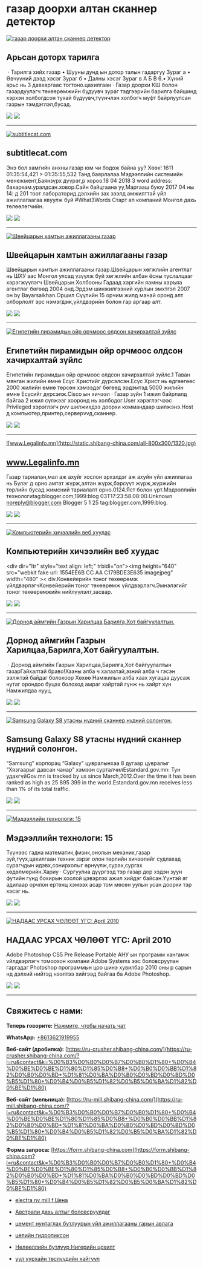 # газар доорхи алтан сканнер детектор

<a href="https://swt.shibang-china.com/?l=ru&img&k=%D0%B3%D0%B0%D0%B7%D0%B0%D1%80+%D0%B4%D0%BE%D0%BE%D1%80%D1%85%D0%B8+%D0%B0%D0%BB%D1%82%D0%B0%D0%BD+%D1%81%D0%BA%D0%B0%D0%BD%D0%BD%D0%B5%D1%80+%D0%B4%D0%B5%D1%82%D0%B5%D0%BA%D1%82%D0%BE%D1%80" target="_blank">![газар доорхи алтан сканнер детектор](http://static.shibang-china.com/all-800x300/714.jpg)</a>

## Арьсан доторх тарилга
&nbsp;&#0183;&#32;Тарилга хийх газар • Шууны дунд ын дотор талын гадаргуу Зураг а • Өвчүүний дээд хэсэг Зураг б • Далны хэсэг Зураг в А Б В 6.• Хүний арьс нь 3 давхаргаас тогтоно.цахилгаан&nbsp;&#0183;&#32;Газар доорхи КШ болон газардуулагч төхөөрөмжийн бүдүүвч зураг тэдгээрийн барилга байшинд хэрхэн холбогдсон тухай бүдүүвч,түүнчлэн холбогч муфт байрлуулсан газрын тэмдэглэл,бусад.


<a href="https://whatsapp.shibangsoft.com/WhatsApp.php" target="_blank" title="WhatsApp">![](http://static.shibang-china.com/icon/whatsapp.png)</a> <a href="https://swt.shibang-china.com/?l=ru&icon&k=%D0%B3%D0%B0%D0%B7%D0%B0%D1%80+%D0%B4%D0%BE%D0%BE%D1%80%D1%85%D0%B8+%D0%B0%D0%BB%D1%82%D0%B0%D0%BD+%D1%81%D0%BA%D0%B0%D0%BD%D0%BD%D0%B5%D1%80+%D0%B4%D0%B5%D1%82%D0%B5%D0%BA%D1%82%D0%BE%D1%80" target="_blank">![](http://static.shibang-china.com/icon/chat-ru.png)</a>

---

<a href="https://swt.shibang-china.com/?l=ru&img&k=%D0%B3%D0%B0%D0%B7%D0%B0%D1%80+%D0%B4%D0%BE%D0%BE%D1%80%D1%85%D0%B8+%D0%B0%D0%BB%D1%82%D0%B0%D0%BD+%D1%81%D0%BA%D0%B0%D0%BD%D0%BD%D0%B5%D1%80+%D0%B4%D0%B5%D1%82%D0%B5%D0%BA%D1%82%D0%BE%D1%80" target="_blank">![subtitlecat.com](http://static.shibang-china.com/all-800x300/335.jpg)</a>

## subtitlecat.com
Энэ бол хамгийн анхны газар юм чи бодож байна уу? Хөөх! 1611 01:35:54,421 &gt; 01:35:55,532 Танд баярлалаа.Мэдээллийн системийн менежмент,Баянзүрх дүүрэг,р хороо.18 04 2018 3 word address: бахархам.уралдсан.ховор.Сайн байцгаана уу,Маргааш буюу 2017 04 ны 14: д 201 тоот лабораторид дэлхийн зах зээлд амжилттай үйл ажиллагаагаа явуулж буй #What3Words Старт ап компаний Монгол дахь төлөөлөгчийн.


<a href="https://whatsapp.shibangsoft.com/WhatsApp.php" target="_blank" title="WhatsApp">![](http://static.shibang-china.com/icon/whatsapp.png)</a> <a href="https://swt.shibang-china.com/?l=ru&icon&k=%D0%B3%D0%B0%D0%B7%D0%B0%D1%80+%D0%B4%D0%BE%D0%BE%D1%80%D1%85%D0%B8+%D0%B0%D0%BB%D1%82%D0%B0%D0%BD+%D1%81%D0%BA%D0%B0%D0%BD%D0%BD%D0%B5%D1%80+%D0%B4%D0%B5%D1%82%D0%B5%D0%BA%D1%82%D0%BE%D1%80" target="_blank">![](http://static.shibang-china.com/icon/chat-ru.png)</a>

---

<a href="https://swt.shibang-china.com/?l=ru&img&k=%D0%B3%D0%B0%D0%B7%D0%B0%D1%80+%D0%B4%D0%BE%D0%BE%D1%80%D1%85%D0%B8+%D0%B0%D0%BB%D1%82%D0%B0%D0%BD+%D1%81%D0%BA%D0%B0%D0%BD%D0%BD%D0%B5%D1%80+%D0%B4%D0%B5%D1%82%D0%B5%D0%BA%D1%82%D0%BE%D1%80" target="_blank">![Швейцарын хамтын ажиллагааны газар](http://static.shibang-china.com/all-800x300/769.jpg)</a>

## Швейцарын хамтын ажиллагааны газар
Швейцарын хамтын ажиллагааны газар.Швейцарын хөгжлийн агентлаг нь ШХУ аас Монгол улсад үзүүлж буй хөгжлийн албан ёсны туслалцааг хэрэгжүүлэгч Швейцарын Холбооны Гадаад хэргийн яамны харъяа агентлаг бөгөөд 2004 онд.Эрдэм шинжилгээний хурлын эмхтгэл 2007 он by Bayarsaikhan.Оршил Сүүлийн 15 орчим жилд манай оронд алт олборлолт эрс нэмэгдэж,үйлдвэрийн болон гар аргаар алт.


<a href="https://whatsapp.shibangsoft.com/WhatsApp.php" target="_blank" title="WhatsApp">![](http://static.shibang-china.com/icon/whatsapp.png)</a> <a href="https://swt.shibang-china.com/?l=ru&icon&k=%D0%B3%D0%B0%D0%B7%D0%B0%D1%80+%D0%B4%D0%BE%D0%BE%D1%80%D1%85%D0%B8+%D0%B0%D0%BB%D1%82%D0%B0%D0%BD+%D1%81%D0%BA%D0%B0%D0%BD%D0%BD%D0%B5%D1%80+%D0%B4%D0%B5%D1%82%D0%B5%D0%BA%D1%82%D0%BE%D1%80" target="_blank">![](http://static.shibang-china.com/icon/chat-ru.png)</a>

---

<a href="https://swt.shibang-china.com/?l=ru&img&k=%D0%B3%D0%B0%D0%B7%D0%B0%D1%80+%D0%B4%D0%BE%D0%BE%D1%80%D1%85%D0%B8+%D0%B0%D0%BB%D1%82%D0%B0%D0%BD+%D1%81%D0%BA%D0%B0%D0%BD%D0%BD%D0%B5%D1%80+%D0%B4%D0%B5%D1%82%D0%B5%D0%BA%D1%82%D0%BE%D1%80" target="_blank">![Египетийн пирамидын ойр орчмоос олдсон хачирхалтай зүйлс](http://static.shibang-china.com/all-800x300/135.jpg)</a>

## Египетийн пирамидын ойр орчмоос олдсон хачирхалтай зүйлс
Египетийн пирамидын ойр орчмоос олдсон хачирхалтай зүйлс.1 Таван мянган жилийн өмнө Есүс Христийг дүрсэлсэн.Есүс Христ нь өдгөөгөөс 2000 жилийн өмнө төрсөн хэмээдэг бөгөөд эрдэмтэд 5000 жилийн өмнө Есүсийг дүрсэлж.Cisco ын хичээл&nbsp;&#0183;&#32;Газар зүйн 1 ижил байрлалд байгаа 2 ижил сүлжээг хооронд нь холбодог.User хэрэглэгчээс Privileged хэрэглэгч рvv шилжихдээ доорхи коммандаар шилжэнэ.Host д компьютер,принтер,серверvvд,сканнер.


<a href="https://whatsapp.shibangsoft.com/WhatsApp.php" target="_blank" title="WhatsApp">![](http://static.shibang-china.com/icon/whatsapp.png)</a> <a href="https://swt.shibang-china.com/?l=ru&icon&k=%D0%B3%D0%B0%D0%B7%D0%B0%D1%80+%D0%B4%D0%BE%D0%BE%D1%80%D1%85%D0%B8+%D0%B0%D0%BB%D1%82%D0%B0%D0%BD+%D1%81%D0%BA%D0%B0%D0%BD%D0%BD%D0%B5%D1%80+%D0%B4%D0%B5%D1%82%D0%B5%D0%BA%D1%82%D0%BE%D1%80" target="_blank">![](http://static.shibang-china.com/icon/chat-ru.png)</a>

---

<a href="https://swt.shibang-china.com/?l=ru&img&k=%D0%B3%D0%B0%D0%B7%D0%B0%D1%80+%D0%B4%D0%BE%D0%BE%D1%80%D1%85%D0%B8+%D0%B0%D0%BB%D1%82%D0%B0%D0%BD+%D1%81%D0%BA%D0%B0%D0%BD%D0%BD%D0%B5%D1%80+%D0%B4%D0%B5%D1%82%D0%B5%D0%BA%D1%82%D0%BE%D1%80" target="_blank">![www.Legalinfo.mn](http://static.shibang-china.com/all-800x300/1320.jpg)</a>

## www.Legalinfo.mn
Газар тариалан,мал аж ахуйг хослон эрхэлдэг аж ахуйн үйл ажиллагаа нь Бүлэг д орно.амтат жүрж,алтан жүрж,бэрсүүт жүрж,жүржийн төрлийн бусад жимсний тариалалт орно.0124.Яст болон үрт.Мэдээллийн технологиtag:blogger.com,1999:blog 03T17:23:58.08:00.Unknown noreply@blogger.com Blogger 5 1 25 tag:blogger.com,1999:blog.


<a href="https://whatsapp.shibangsoft.com/WhatsApp.php" target="_blank" title="WhatsApp">![](http://static.shibang-china.com/icon/whatsapp.png)</a> <a href="https://swt.shibang-china.com/?l=ru&icon&k=%D0%B3%D0%B0%D0%B7%D0%B0%D1%80+%D0%B4%D0%BE%D0%BE%D1%80%D1%85%D0%B8+%D0%B0%D0%BB%D1%82%D0%B0%D0%BD+%D1%81%D0%BA%D0%B0%D0%BD%D0%BD%D0%B5%D1%80+%D0%B4%D0%B5%D1%82%D0%B5%D0%BA%D1%82%D0%BE%D1%80" target="_blank">![](http://static.shibang-china.com/icon/chat-ru.png)</a>

---

<a href="https://swt.shibang-china.com/?l=ru&img&k=%D0%B3%D0%B0%D0%B7%D0%B0%D1%80+%D0%B4%D0%BE%D0%BE%D1%80%D1%85%D0%B8+%D0%B0%D0%BB%D1%82%D0%B0%D0%BD+%D1%81%D0%BA%D0%B0%D0%BD%D0%BD%D0%B5%D1%80+%D0%B4%D0%B5%D1%82%D0%B5%D0%BA%D1%82%D0%BE%D1%80" target="_blank">![Компьютерийн хичээлийн веб хуудас](http://static.shibang-china.com/all-800x300/461.jpg)</a>

## Компьютерийн хичээлийн веб хуудас
&lt;div dir=&quot;ltr&quot; style=&quot;text align: left;&quot; trbidi=&quot;on&quot;&gt;&lt;img height=&quot;640&quot; src=&quot;webkit fake url: 1554EE6B CC AA C179BDE3E635 imagejpeg&quot; width=&quot;480&quot; &gt;&lt; div.Конвейерийн тоног төхөөрөмж үйлдвэрлэгчКонвейерийн тоног төхөөрөмж үйлдвэрлэгч.Эмнэлэгийг тоног төхөөрөмжийн нийлүүлэлт,засвар.


<a href="https://whatsapp.shibangsoft.com/WhatsApp.php" target="_blank" title="WhatsApp">![](http://static.shibang-china.com/icon/whatsapp.png)</a> <a href="https://swt.shibang-china.com/?l=ru&icon&k=%D0%B3%D0%B0%D0%B7%D0%B0%D1%80+%D0%B4%D0%BE%D0%BE%D1%80%D1%85%D0%B8+%D0%B0%D0%BB%D1%82%D0%B0%D0%BD+%D1%81%D0%BA%D0%B0%D0%BD%D0%BD%D0%B5%D1%80+%D0%B4%D0%B5%D1%82%D0%B5%D0%BA%D1%82%D0%BE%D1%80" target="_blank">![](http://static.shibang-china.com/icon/chat-ru.png)</a>

---

<a href="https://swt.shibang-china.com/?l=ru&img&k=%D0%B3%D0%B0%D0%B7%D0%B0%D1%80+%D0%B4%D0%BE%D0%BE%D1%80%D1%85%D0%B8+%D0%B0%D0%BB%D1%82%D0%B0%D0%BD+%D1%81%D0%BA%D0%B0%D0%BD%D0%BD%D0%B5%D1%80+%D0%B4%D0%B5%D1%82%D0%B5%D0%BA%D1%82%D0%BE%D1%80" target="_blank">![Дорнод аймгийн Газрын Харилцаа,Барилга,Хот байгуулалтын.](http://static.shibang-china.com/all-800x300/825.jpg)</a>

## Дорнод аймгийн Газрын Харилцаа,Барилга,Хот байгуулалтын.
&nbsp;&#0183;&#32;Дорнод аймгийн Газрын Харилцаа,Барилга,Хот байгуулалтын газарГайхалтай браво!Хааны алба ч халаатай,эзний алба ч гэсэн ээлжтэй байдаг болохоор Хөхөө Намжилын алба хаах хугацаа дуусаж нутаг орондоо буцах болоход амраг хайртай гүнж нь хайрт хүн Намжилдаа нууц.


<a href="https://whatsapp.shibangsoft.com/WhatsApp.php" target="_blank" title="WhatsApp">![](http://static.shibang-china.com/icon/whatsapp.png)</a> <a href="https://swt.shibang-china.com/?l=ru&icon&k=%D0%B3%D0%B0%D0%B7%D0%B0%D1%80+%D0%B4%D0%BE%D0%BE%D1%80%D1%85%D0%B8+%D0%B0%D0%BB%D1%82%D0%B0%D0%BD+%D1%81%D0%BA%D0%B0%D0%BD%D0%BD%D0%B5%D1%80+%D0%B4%D0%B5%D1%82%D0%B5%D0%BA%D1%82%D0%BE%D1%80" target="_blank">![](http://static.shibang-china.com/icon/chat-ru.png)</a>

---

<a href="https://swt.shibang-china.com/?l=ru&img&k=%D0%B3%D0%B0%D0%B7%D0%B0%D1%80+%D0%B4%D0%BE%D0%BE%D1%80%D1%85%D0%B8+%D0%B0%D0%BB%D1%82%D0%B0%D0%BD+%D1%81%D0%BA%D0%B0%D0%BD%D0%BD%D0%B5%D1%80+%D0%B4%D0%B5%D1%82%D0%B5%D0%BA%D1%82%D0%BE%D1%80" target="_blank">![Samsung Galaxy S8 утасны нүдний сканнер нүдний солонгон.](http://static.shibang-china.com/all-800x300/1064.jpg)</a>

## Samsung Galaxy S8 утасны нүдний сканнер нүдний солонгон.
“Samsung” корпорац “Galaxy” цувралынхаа 8 дугаар цувралыг “Хязгаарыг давсан чанар” хэмээн сурталчилEstandard.gov.mn: Тун удахгүйGov.mn is tracked by us since March,2012.Over the time it has been ranked as high as 25 895 399 in the world.Estandard.gov.mn receives less than 1% of its total traffic.


<a href="https://whatsapp.shibangsoft.com/WhatsApp.php" target="_blank" title="WhatsApp">![](http://static.shibang-china.com/icon/whatsapp.png)</a> <a href="https://swt.shibang-china.com/?l=ru&icon&k=%D0%B3%D0%B0%D0%B7%D0%B0%D1%80+%D0%B4%D0%BE%D0%BE%D1%80%D1%85%D0%B8+%D0%B0%D0%BB%D1%82%D0%B0%D0%BD+%D1%81%D0%BA%D0%B0%D0%BD%D0%BD%D0%B5%D1%80+%D0%B4%D0%B5%D1%82%D0%B5%D0%BA%D1%82%D0%BE%D1%80" target="_blank">![](http://static.shibang-china.com/icon/chat-ru.png)</a>

---

<a href="https://swt.shibang-china.com/?l=ru&img&k=%D0%B3%D0%B0%D0%B7%D0%B0%D1%80+%D0%B4%D0%BE%D0%BE%D1%80%D1%85%D0%B8+%D0%B0%D0%BB%D1%82%D0%B0%D0%BD+%D1%81%D0%BA%D0%B0%D0%BD%D0%BD%D0%B5%D1%80+%D0%B4%D0%B5%D1%82%D0%B5%D0%BA%D1%82%D0%BE%D1%80" target="_blank">![Мэдээллийн технологи: 15](http://static.shibang-china.com/all-800x300/628.jpg)</a>

## Мэдээллийн технологи: 15
Түүнээс гадна математик,физик,онолын механик,газар зүй,түүх,цахилгаан техник зэрэг олон төрлийн хичээлийг судлахад сурагчдын идэвх,сонирхолыг өрнүүлж,сурах,сургах хөдөлмөрийн.Хариу&nbsp;&#0183;&#32;Сургуулиа дүүргээд тэр газар дор хэдэн зуун футийн гүнд бохирын хоолой цэвэрлэх ажил хийдэг байсан.Үүнтэй яг адилаар орчлон ертөнц хэмээх асар том мөсөн уулын усан доорхи тэр хэсэг нь.


<a href="https://whatsapp.shibangsoft.com/WhatsApp.php" target="_blank" title="WhatsApp">![](http://static.shibang-china.com/icon/whatsapp.png)</a> <a href="https://swt.shibang-china.com/?l=ru&icon&k=%D0%B3%D0%B0%D0%B7%D0%B0%D1%80+%D0%B4%D0%BE%D0%BE%D1%80%D1%85%D0%B8+%D0%B0%D0%BB%D1%82%D0%B0%D0%BD+%D1%81%D0%BA%D0%B0%D0%BD%D0%BD%D0%B5%D1%80+%D0%B4%D0%B5%D1%82%D0%B5%D0%BA%D1%82%D0%BE%D1%80" target="_blank">![](http://static.shibang-china.com/icon/chat-ru.png)</a>

---

<a href="https://swt.shibang-china.com/?l=ru&img&k=%D0%B3%D0%B0%D0%B7%D0%B0%D1%80+%D0%B4%D0%BE%D0%BE%D1%80%D1%85%D0%B8+%D0%B0%D0%BB%D1%82%D0%B0%D0%BD+%D1%81%D0%BA%D0%B0%D0%BD%D0%BD%D0%B5%D1%80+%D0%B4%D0%B5%D1%82%D0%B5%D0%BA%D1%82%D0%BE%D1%80" target="_blank">![НАДААС УРСАХ ЧӨЛӨӨТ ҮГС: April 2010](http://static.shibang-china.com/all-800x300/409.jpg)</a>

## НАДААС УРСАХ ЧӨЛӨӨТ ҮГС: April 2010
Adobe Photoshop CS5 Pre Release Portable АНУ ын программ хангамж vйлдвэрлэгч томоохон компани Adobe Systems ээс боловсруулан гаргадаг Photoshop программын цоо шинэ хувилбар 2010 оны р сарын нд дэлхий нийтэд нээлтээ хийгээд байгаа ба Adobe Photoshop.

<a href="https://whatsapp.shibangsoft.com/WhatsApp.php" target="_blank" title="WhatsApp">![](http://static.shibang-china.com/icon/whatsapp.png)</a> <a href="https://swt.shibang-china.com/?l=ru&icon&k=%D0%B3%D0%B0%D0%B7%D0%B0%D1%80+%D0%B4%D0%BE%D0%BE%D1%80%D1%85%D0%B8+%D0%B0%D0%BB%D1%82%D0%B0%D0%BD+%D1%81%D0%BA%D0%B0%D0%BD%D0%BD%D0%B5%D1%80+%D0%B4%D0%B5%D1%82%D0%B5%D0%BA%D1%82%D0%BE%D1%80" target="_blank">![](http://static.shibang-china.com/icon/chat-ru.png)</a>

---
## Свяжитесь с нами:

**Теперь говорите:** [Нажмите, чтобы начать чат](https://swt.shibang-china.com?l=ru&contact&k=%D0%B3%D0%B0%D0%B7%D0%B0%D1%80+%D0%B4%D0%BE%D0%BE%D1%80%D1%85%D0%B8+%D0%B0%D0%BB%D1%82%D0%B0%D0%BD+%D1%81%D0%BA%D0%B0%D0%BD%D0%BD%D0%B5%D1%80+%D0%B4%D0%B5%D1%82%D0%B5%D0%BA%D1%82%D0%BE%D1%80)

**WhatsApp:**  [+8613621919955](https://whatsapp.shibangsoft.com/WhatsApp.php)

**Веб-сайт (дробилка):** [https://ru-crusher.shibang-china.com/](https://ru-crusher.shibang-china.com/?l=ru&contact&k=%D0%B3%D0%B0%D0%B7%D0%B0%D1%80+%D0%B4%D0%BE%D0%BE%D1%80%D1%85%D0%B8+%D0%B0%D0%BB%D1%82%D0%B0%D0%BD+%D1%81%D0%BA%D0%B0%D0%BD%D0%BD%D0%B5%D1%80+%D0%B4%D0%B5%D1%82%D0%B5%D0%BA%D1%82%D0%BE%D1%80)

**Веб-сайт (мельница):** [https://ru-mill.shibang-china.com/](https://ru-mill.shibang-china.com/?l=ru&contact&k=%D0%B3%D0%B0%D0%B7%D0%B0%D1%80+%D0%B4%D0%BE%D0%BE%D1%80%D1%85%D0%B8+%D0%B0%D0%BB%D1%82%D0%B0%D0%BD+%D1%81%D0%BA%D0%B0%D0%BD%D0%BD%D0%B5%D1%80+%D0%B4%D0%B5%D1%82%D0%B5%D0%BA%D1%82%D0%BE%D1%80)

**Форма запроса:** [https://form.shibang-china.com](https://form.shibang-china.com?l=ru&contact&k=%D0%B3%D0%B0%D0%B7%D0%B0%D1%80+%D0%B4%D0%BE%D0%BE%D1%80%D1%85%D0%B8+%D0%B0%D0%BB%D1%82%D0%B0%D0%BD+%D1%81%D0%BA%D0%B0%D0%BD%D0%BD%D0%B5%D1%80+%D0%B4%D0%B5%D1%82%D0%B5%D0%BA%D1%82%D0%BE%D1%80)

* [electra nv mill f Цена](../126/electra%20nv%20mill%20f%20%D0%A6%D0%B5%D0%BD%D0%B0.md)

* [Австрали дахь алтыг боловсруулдаг](../129/%D0%90%D0%B2%D1%81%D1%82%D1%80%D0%B0%D0%BB%D0%B8%20%D0%B4%D0%B0%D1%85%D1%8C%20%D0%B0%D0%BB%D1%82%D1%8B%D0%B3%20%D0%B1%D0%BE%D0%BB%D0%BE%D0%B2%D1%81%D1%80%D1%83%D1%83%D0%BB%D0%B4%D0%B0%D0%B3.md)

* [цемент нунтаглах бутлуурын үйл ажиллагааны гарын авлага](../130/%D1%86%D0%B5%D0%BC%D0%B5%D0%BD%D1%82%20%D0%BD%D1%83%D0%BD%D1%82%D0%B0%D0%B3%D0%BB%D0%B0%D1%85%20%D0%B1%D1%83%D1%82%D0%BB%D1%83%D1%83%D1%80%D1%8B%D0%BD%20%D2%AF%D0%B9%D0%BB%20%D0%B0%D0%B6%D0%B8%D0%BB%D0%BB%D0%B0%D0%B3%D0%B0%D0%B0%D0%BD%D1%8B%20%D0%B3%D0%B0%D1%80%D1%8B%D0%BD%20%D0%B0%D0%B2%D0%BB%D0%B0%D0%B3%D0%B0.md)

* [цөлийн гидропиксон](../127/%D1%86%D3%A9%D0%BB%D0%B8%D0%B9%D0%BD%20%D0%B3%D0%B8%D0%B4%D1%80%D0%BE%D0%BF%D0%B8%D0%BA%D1%81%D0%BE%D0%BD.md)

* [Нөлөөллийн бутлуур Нигерийн цохилт](../130/%D0%9D%D3%A9%D0%BB%D3%A9%D3%A9%D0%BB%D0%BB%D0%B8%D0%B9%D0%BD%20%D0%B1%D1%83%D1%82%D0%BB%D1%83%D1%83%D1%80%20%D0%9D%D0%B8%D0%B3%D0%B5%D1%80%D0%B8%D0%B9%D0%BD%20%D1%86%D0%BE%D1%85%D0%B8%D0%BB%D1%82.md)

* [уул уурхайн төслүүдийн хайгуул](../129/%D1%83%D1%83%D0%BB%20%D1%83%D1%83%D1%80%D1%85%D0%B0%D0%B9%D0%BD%20%D1%82%D3%A9%D1%81%D0%BB%D2%AF%D2%AF%D0%B4%D0%B8%D0%B9%D0%BD%20%D1%85%D0%B0%D0%B9%D0%B3%D1%83%D1%83%D0%BB.md)